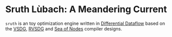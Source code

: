 # Sruth Lùbach: A Meandering Current 

`sruth` is an toy optimization engine written in [Differential Dataflow] based on the [VSDG], [RVSDG] and [Sea of Nodes]
compiler designs.

[Differential Dataflow]: https://github.com/TimelyDataflow/differential-dataflow
[VSDG]: https://www.cl.cam.ac.uk/techreports/UCAM-CL-TR-705.pdf
[RVSDG]: https://arxiv.org/abs/1912.05036
[Sea of Nodes]: https://darksi.de/d.sea-of-nodes/
